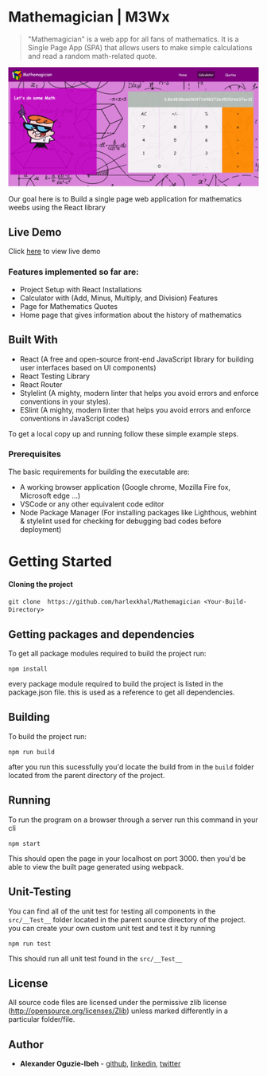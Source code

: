 # Mathemagician | M3Wx

> "Mathemagician" is a web app for all fans of mathematics. It is a Single Page App (SPA) that allows users to make simple calculations and read a random math-related quote.

![screenshot](branding/demo.png)

Our goal here is to Build a single page web application for mathematics weebs using the React library

## Live Demo
Click [here](https://harlexkhal.github.io/Mathemagician/) to view live demo

### Features implemented so far are:

- Project Setup with React Installations
- Calculator with (Add, Minus, Multiply, and Division) Features
- Page for Mathematics Quotes
- Home page that gives information about the history of mathematics

## Built With

- React (A free and open-source front-end JavaScript library for building user interfaces based on UI components)
- React Testing Library
- React Router
- Stylelint (A mighty, modern linter that helps you avoid errors and enforce conventions in your styles).
- ESlint (A mighty, modern linter that helps you avoid errors and enforce conventions in JavaScript codes)

To get a local copy up and running follow these simple example steps.

### Prerequisites

The basic requirements for building the executable are:

- A working browser application (Google chrome, Mozilla Fire fox, Microsoft edge ...)
- VSCode or any other equivalent code editor
- Node Package Manager (For installing packages like Lighthous, webhint & stylelint used for checking for debugging bad codes before deployment)

# Getting Started

#### Cloning the project

```
git clone  https://github.com/harlexkhal/Mathemagician <Your-Build-Directory>
```

## Getting packages and dependencies
To get all package modules required to build the project run:
```
npm install
```
every package module required to build the project is listed in the package.json file. this is used as a reference to get all dependencies.

## Building 

To build the project run:
```
npm run build
```
after you run this sucessfully you'd locate the build from in the ```build``` folder located from the parent directory of the project.

## Running

To run the program on a browser through a server run this command in your cli
```
npm start
```
This should open the page in your localhost on port 3000. then you'd be able to view the built page generated using webpack.

## Unit-Testing

You can find all of the unit test for testing all components in the ```src/__Test__``` folder located in the parent source directory of the project. you can create your own custom unit test and test it by running
```
npm run test
```
This should run all unit test found in the ```src/__Test__```

## License

All source code files are licensed under the permissive zlib license
(http://opensource.org/licenses/Zlib) unless marked differently in a particular folder/file.

## Author
- **Alexander Oguzie-Ibeh** - [github](https://github.com/harlexkhal), [linkedin](https://www.linkedin.com/in/alexander-oguzie-ibeh-776814164), [twitter](https://twitter.com/harlexkhal)
